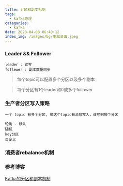 ```yaml
---
title: 分区和副本机制
tags:
  - kafka原理
categories:
  - kafka
date: 2023-04-08 06:40:12
index_img: /images/bg/电脑桌面.jpeg
---
```


### Leader && Follower

```
leader : 读写
follewer : 副本数据同步
```

> 每个topic可以配置多个分区以及多个副本

> 每个分区有1个leader和0或多个follower


### 生产者分区写入策略

```
一个 topic 有多个分区, 那这个topic有消息写入，该写到哪个分区

轮询 - 默认
随机
key分区
自定义
```

### 消费者rebalance机制




### 参考博客

[Kafka的分区和副本机制](https://blog.csdn.net/weixin_45970271/article/details/126550115)